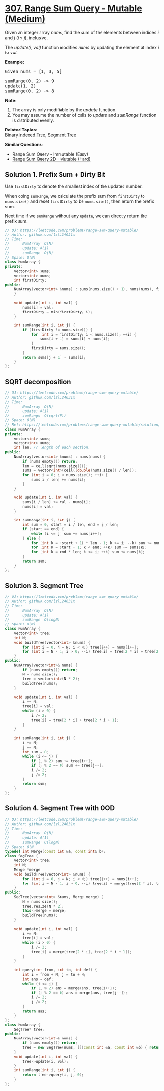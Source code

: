 # [307. Range Sum Query - Mutable (Medium)](https://leetcode.com/problems/range-sum-query-mutable/)

<p>Given an integer array <i>nums</i>, find the sum of the elements between indices <i>i</i> and <i>j</i> (<i>i</i> ≤ <i>j</i>), inclusive.</p>

<p>The <i>update(i, val)</i> function modifies <i>nums</i> by updating the element at index <i>i</i> to <i>val</i>.</p>

<p><b>Example:</b></p>

<pre>Given nums = [1, 3, 5]

sumRange(0, 2) -&gt; 9
update(1, 2)
sumRange(0, 2) -&gt; 8
</pre>

<p><b>Note:</b></p>

<ol>
	<li>The array is only modifiable by the <i>update</i> function.</li>
	<li>You may assume the number of calls to <i>update</i> and <i>sumRange</i> function is distributed evenly.</li>
</ol>


**Related Topics**:  
[Binary Indexed Tree](https://leetcode.com/tag/binary-indexed-tree/), [Segment Tree](https://leetcode.com/tag/segment-tree/)

**Similar Questions**:
* [Range Sum Query - Immutable (Easy)](https://leetcode.com/problems/range-sum-query-immutable/)
* [Range Sum Query 2D - Mutable (Hard)](https://leetcode.com/problems/range-sum-query-2d-mutable/)

## Solution 1. Prefix Sum + Dirty Bit

Use `firstDirty` to denote the smallest index of the updated number.

When doing `sumRange`, we calculate the prefix sum from `firstDirty` to `nums.size()` and reset `firstDirty` to be `nums.size()`, then return the prefix sum.

Next time if we `sumRange` without any `update`, we can directly return the prefix sum.

```cpp
// OJ: https://leetcode.com/problems/range-sum-query-mutable/
// Author: github.com/lzl124631x
// Time:
//      NumArray: O(N)
//      update: O(1)
//      sumRange: O(N)
// Space: O(N)
class NumArray {
private:
    vector<int> sums;
    vector<int> nums;
    int firstDirty;
public:
    NumArray(vector<int> &nums) : sums(nums.size() + 1), nums(nums), firstDirty(0) {
    }

    void update(int i, int val) {
        nums[i] = val;
        firstDirty = min(firstDirty, i);
    }

    int sumRange(int i, int j) {
        if (firstDirty != nums.size()) {
            for (int i = firstDirty; i < nums.size(); ++i) {
                sums[i + 1] = sums[i] + nums[i];
            }
            firstDirty = nums.size();
        }
        return sums[j + 1] - sums[i];
    }
};
```

## SQRT decomposition

```cpp
// OJ: https://leetcode.com/problems/range-sum-query-mutable/
// Author: github.com/lzl124631x
// Time:
//      NumArray: O(N)
//      update: O(1)
//      sumRange: O(sqrt(N))
// Space: O(N)
// Ref: https://leetcode.com/problems/range-sum-query-mutable/solution/
class NumArray {
private:
    vector<int> sums;
    vector<int> nums;
    int len; // length of each section.
public:
    NumArray(vector<int> &nums) : nums(nums) {
        if (nums.empty()) return;
        len = ceil(sqrt(nums.size()));
        sums = vector<int>(ceil((double)nums.size() / len));
        for (int i = 0; i < nums.size(); ++i) {
            sums[i / len] += nums[i];
        }
    }

    void update(int i, int val) {
        sums[i / len] += val - nums[i];
        nums[i] = val;
    }

    int sumRange(int i, int j) {
        int sum = 0, start = i / len, end = j / len;
        if (start == end) {
            while (i <= j) sum += nums[i++];
        } else {
            for (int k = (start + 1) * len - 1; k >= i; --k) sum += nums[k];
            for (int k = start + 1; k < end; ++k) sum += sums[k];
            for (int k = end * len; k <= j; ++k) sum += nums[k];
        }
        return sum;
    }
};
```

## Solution 3. Segment Tree

```cpp
// OJ: https://leetcode.com/problems/range-sum-query-mutable/
// Author: github.com/lzl124631x
// Time: 
//      NumArray: O(N)
//      update: O(1)
//      sumRange: O(logN)
// Space: O(N)
class NumArray {
    vector<int> tree;
    int N;
    void buildTree(vector<int> &nums) {
        for (int i = 0, j = N; i < N;) tree[j++] = nums[i++];
        for (int i = N - 1; i > 0; --i) tree[i] = tree[2 * i] + tree[2 * i + 1];
    }
public:
    NumArray(vector<int>& nums) {
        if (nums.empty()) return;
        N = nums.size();
        tree = vector<int>(N * 2);
        buildTree(nums);
    }
    
    void update(int i, int val) {
        i += N;
        tree[i] = val;
        while (i > 0) {
            i /= 2;
            tree[i] = tree[2 * i] + tree[2 * i + 1];
        }
    }
    
    int sumRange(int i, int j) {
        i += N;
        j += N;
        int sum = 0;
        while (i <= j) {
            if (i % 2) sum += tree[i++];
            if (j % 2 == 0) sum += tree[j--];
            i /= 2;
            j /= 2;
        }
        return sum;
    }
};
```

## Solution 4. Segment Tree with OOD

```cpp
// OJ: https://leetcode.com/problems/range-sum-query-mutable/
// Author: github.com/lzl124631x
// Time: 
//      NumArray: O(N)
//      update: O(1)
//      sumRange: O(logN)
// Space: O(N
typedef int Merge(const int &a, const int& b);
class SegTree {
    vector<int> tree;
    int N;
    Merge *merge;
    void buildTree(vector<int> &nums) {
        for (int i = 0, j = N; i < N;) tree[j++] = nums[i++];
        for (int i = N - 1; i > 0; --i) tree[i] = merge(tree[2 * i], tree[2 * i + 1]);
    }
public:
    SegTree(vector<int> &nums, Merge merge) {
        N = nums.size();
        tree.resize(N * 2);
        this->merge = merge;
        buildTree(nums);
    }
    
    void update(int i, int val) {
        i += N;
        tree[i] = val;
        while (i > 0) {
            i /= 2;
            tree[i] = merge(tree[2 * i], tree[2 * i + 1]);
        }
    }
    
    int query(int from, int to, int def) {
        int i = from + N, j = to + N;
        int ans = def;
        while (i <= j) {
            if (i % 2) ans = merge(ans, tree[i++]);
            if (j % 2 == 0) ans = merge(ans, tree[j--]);
            i /= 2;
            j /= 2;
        }
        return ans;
    }
};
class NumArray {
    SegTree* tree;
public:
    NumArray(vector<int>& nums) {
        if (nums.empty()) return;
        tree = new SegTree(nums, [](const int &a, const int &b) { return a + b; });
    }
    void update(int i, int val) {
        tree->update(i, val);
    }
    int sumRange(int i, int j) {
        return tree->query(i, j, 0);
    }
};
```